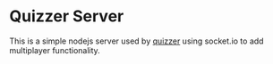# Quizzer Server

This is a simple nodejs server used by [quizzer](https://github.com/d4v3000/quizzer) using socket.io to add multiplayer functionality.
